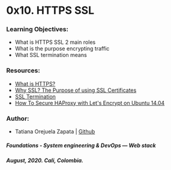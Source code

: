 # 0x10. HTTPS SSL

### Learning Objectives:
* What is HTTPS SSL 2 main roles
* What is the purpose encrypting traffic
* What SSL termination means

### Resources:
* [What is HTTPS?](https://www.instantssl.com/http-vs-https)
* [Why SSL? The Purpose of using SSL Certificates](https://www.sslshopper.com/why-ssl-the-purpose-of-using-ssl-certificates.html)
* [SSL Termination](https://avinetworks.com/glossary/ssl-termination/)
* [How To Secure HAProxy with Let's Encrypt on Ubuntu 14.04](https://www.digitalocean.com/community/tutorials/how-to-secure-haproxy-with-let-s-encrypt-on-ubuntu-14-04)

### Author:
* Tatiana Orejuela Zapata | [Github](https://github.com/tatsOre)

##### Foundations - System engineering & DevOps ― Web stack
##### August, 2020. Cali, Colombia.